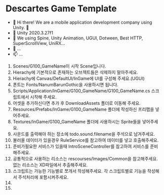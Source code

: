 # Descartes Game Template

- 👋 Hi there! We are a mobile application development company using Unity. 🚀
- 👀 Unity 2020.3.27f1
- 🌱 We using Spine, Unity Animation, UGUI, Dotween, Best HTTP, SuperScrollView, UniRX...
- 💞️ ...
- 📫 ...

1. Scenes/G100_GameName이 시작 Scene입니다.
2. Hierachy에 기본적으로 존재하는 오브젝트들은 삭제하지 말아주세요.
3. Hierachy에 Canvas/DefaultUI/InGame에 UI를 구성해 주세요.(UGUI)
4. 폰트는 Fonts/NanumBarunGothic을 사용하시면 됩니다.
5. Scripts/Application/InGame/G100_GameName/G100_GameName.cs 스크립트에서 시작해 주세요.
6. 어셋을 추가하신다면 추가 후 DownloadAssets 폴더로 이동해 주세요.
7. Resources/Prefabs/InGame/G100_GameName 폴더에 작성하신 프리팹을 넣어주세요.
8. Textures/InGame/G100_GameName 폴더에 사용하시는 Sprite들을 넣어주세요.
9. 사운드를 출력해야 하는 장소에 todo.sound.filename을 주석으로 남겨주세요.
10. 불러올 데이터가 있을경우 RuleService를 참고하여 데이터를 넣고 호출해주세요.
11. 준비가필요한 서비스가 있을때 IntroSceneController를 참고하여 서비스를 준비해주세요.
12. 공통적으로 사용하는 리소스는 rescourses/Images/Common을 참고해주세요. 없는 리소스는 XD파일에서 추출해주세요.
13. 스크립트는 가능한 기능별로 쪼개서 작성해주세요. 각 스크립트별로 기능을 작성해서 주석처리에 포함시켜주세요.
14. 
15. 
